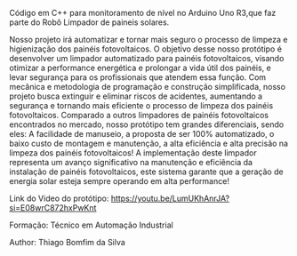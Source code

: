 Código em C++ para monitoramento de nível no Arduino Uno R3,que faz parte do Robô Limpador de paineis solares.

Nosso projeto irá automatizar e tornar mais seguro o processo de limpeza e higienização dos painéis fotovoltaicos.
O objetivo desse nosso protótipo é desenvolver um limpador automatizado para painéis fotovoltaicos, visando otimizar a performance energética e prolongar a vida útil dos painéis, e levar segurança para os profissionais que atendem essa função.
Com mecânica e metodologia de programação e construção simplificada, nosso projeto busca extinguir e eliminar riscos de acidentes, aumentando a segurança e tornando mais eficiente o processo de limpeza dos painéis fotovoltaicos.
Comparado a outros limpadores de painéis fotovoltaicos encontrados no mercado, nosso protótipo tem grandes diferenciais, sendo eles:  A facilidade de manuseio, a proposta de ser 100% automatizado, o baixo custo de montagem e manutenção, a alta eficiência e alta precisão na limpeza dos painéis fotovoltaicos!
A implementação deste limpador representa um avanço significativo na manutenção e eficiência da instalação de painéis fotovoltaicos, este sistema garante que a geração de energia solar esteja sempre operando em alta performance!

Link do Video do protótipo: https://youtu.be/LumUKhAnrJA?si=E08wrC872hxPwKnt 

Formação: Técnico em Automação Industrial

Author: Thiago Bomfim da Silva
